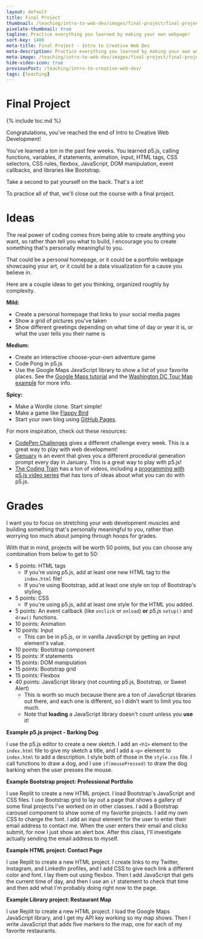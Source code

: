 ```yaml
---
layout: default
title: Final Project
thumbnail: /teaching/intro-to-web-dev/images/final-project/final-project.png
pixelate-thumbnail: true
tagline: Practice everything you learned by making your own webpage!
sort-key: 1400
meta-title: Final Project - Intro to Creative Web Dev
meta-description: Practice everything you learned by making your own webpage!
meta-image: /teaching/intro-to-web-dev/images/final-project/final-project.png
hide-video-icon: true
previousPost: /teaching/intro-to-creative-web-dev/
tags: [teaching]
---
```


# Final Project

{% include toc.md %}

Congratulations, you've reached the end of Intro to Creative Web Development!

You've learned a ton in the past few weeks. You learned p5.js, calling functions, variables, if statements, animation, input, HTML tags, CSS selectors, CSS rules, flexbox, JavaScript, DOM manipulation, event callbacks, and libraries like Bootstrap.

Take a second to pat yourself on the back. That's a lot!

To practice all of that, we'll close out the course with a final project.

# Ideas

The real power of coding comes from being able to create anything you want, so rather than tell you what to build, I encourage you to create something that's personally meaningful to you.

That could be a personal homepage, or it could be a portfolio webpage showcasing your art, or it could be a data visualization for a cause you believe in.

Here are a couple ideas to get you thinking, organized roughly by complexity.

**Mild:**

- Create a personal homepage that links to your social media pages
- Show a grid of pictures you've taken
- Show different greetings depending on what time of day or year it is, or what the user tells you their name is

**Medium:**

- Create an interactive choose-your-own adventure game
- Code Pong in p5.js
- Use the Google Maps JavaScript library to show a list of your favorite places. See the [Google Maps tutorial](/tutorials/google-cloud/maps) and the [Washington DC Tour Map example](/examples/javascript/washington-dc-tour) for more info.

**Spicy:**

- Make a Wordle clone. Start simple!
- Make a game like [Flappy Bird](https://en.wikipedia.org/wiki/Flappy_Bird)
- Start your own blog using [GitHub Pages](/tutorials/html/github-pages).

For more inspiration, check out these resources:

- [CodePen Challenges](https://codepen.io/challenges) gives a different challenge every week. This is a great way to play with web development!
- [Genuary](https://genuary.art/prompts) is an event that gives you a different procedural generation prompt every day in January. This is a great way to play with p5.js!
- [The Coding Train](https://thecodingtrain.com/) has a ton of videos, including a [programming with p5.js video series](https://thecodingtrain.com/beginners/p5js/) that has tons of ideas about what you can do with p5.js.

# Grades

I want you to focus on stretching your web development muscles and building something that's personally meaningful to you, rather than worrying too much about jumping through hoops for grades.

With that in mind, projects will be worth 50 points, but you can choose any combination from below to get to 50:

- 5 points: HTML tags
  - If you're using p5.js, add at least one new HTML tag to the `index.html` file!
  - If you're using Bootstrap, add at least one style on top of Bootstrap's styling.
- 5 points: CSS
  - If you're using p5.js, add at least one style for the HTML you added.
- 5 points: An event callback (like `onclick` or `onload`) **or** p5.js `setup()` and `draw()` functions.
- 10 points: Animation
- 10 points: Input
  - This can be in p5.js, or in vanilla JavaScript by getting an input element's value.
- 10 points: Bootstrap component
- 15 points: If statements
- 15 points: DOM manipulation
- 15 points: Bootstrap grid
- 15 points: Flexbox
- 40 points: JavaScript library (not counting p5.js, Bootstrap, or Sweet Alert)
  - This is worth so much because there are a ton of JavaScript libraries out there, and each one is different, so I didn't want to limit you too much.
  - Note that **loading** a JavaScript library doesn't count unless you **use** it!

**Example p5.js project - Barking Dog**

I use the p5.js editor to create a new sketch. I add an `<h1>` element to the `index.html` file to give my sketch a title, and I add a `<p>` element to `index.html` to add a description. I style both of those in the `style.css` file. I call functions to draw a dog, and I use `if(mousePressed)` to draw the dog barking when the user presses the mouse.

**Example Bootstrap project: Professional Portfolio**

I use Replit to create a new HTML project. I load Bootstrap's JavaScript and CSS files. I use Bootstrap grid to lay out a page that shows a gallery of some final projects I've worked on in other classes. I add a Bootstrap carousel component to show some of my favorite projects. I add my own CSS to change the font. I add an input element for the user to enter their email address to contact me. When the user enters their email and clicks submit, for now I just show an alert box. After this class, I'll investigate actually sending the email address to myself.

**Example HTML project: Contact Page**

I use Replit to create a new HTML project. I create links to my Twitter, Instagram, and LinkedIn profiles, and I add CSS to give each link a different color and font. I lay them out using flexbox. Then I add JavaScript that gets the current time of day, and then I use an `if` statement to check that time and then add what I'm probably doing right now to the page.

**Example Library project: Restaurant Map**

I use Replit to create a new HTML project. I load the Google Maps JavaScript library, and I get my API key working so my map shows. Then I write JavaScript that adds five markers to the map, one for each of my favorite restaurants.
